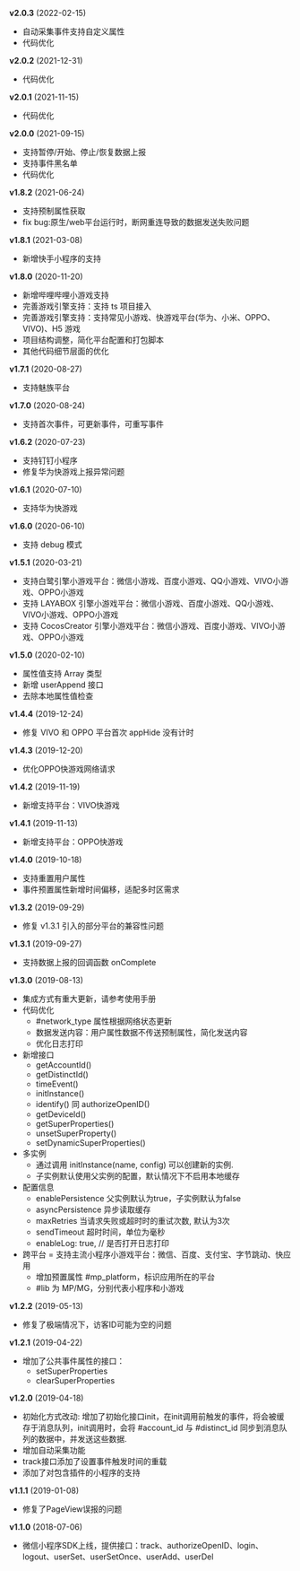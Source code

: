 **v2.0.3** (2022-02-15)
- 自动采集事件支持自定义属性
- 代码优化

**v2.0.2** (2021-12-31)
- 代码优化

**v2.0.1** (2021-11-15)
- 代码优化

**v2.0.0** (2021-09-15)
- 支持暂停/开始、停止/恢复数据上报
- 支持事件黑名单
- 代码优化

**v1.8.2** (2021-06-24)
- 支持预制属性获取
- fix bug:原生/web平台运行时，断网重连导致的数据发送失败问题

**v1.8.1** (2021-03-08)
- 新增快手小程序的支持

**v1.8.0** (2020-11-20)
- 新增哔哩哔哩小游戏支持
- 完善游戏引擎支持：支持 ts 项目接入
- 完善游戏引擎支持：支持常见小游戏、快游戏平台(华为、小米、OPPO、VIVO)、H5 游戏
- 项目结构调整，简化平台配置和打包脚本
- 其他代码细节层面的优化

**v1.7.1** (2020-08-27)
- 支持魅族平台

**v1.7.0** (2020-08-24)
- 支持首次事件，可更新事件，可重写事件

**v1.6.2** (2020-07-23)
- 支持钉钉小程序
- 修复华为快游戏上报异常问题

**v1.6.1** (2020-07-10)
- 支持华为快游戏

**v1.6.0** (2020-06-10)
- 支持 debug 模式

**v1.5.1** (2020-03-21)
- 支持白鹭引擎小游戏平台：微信小游戏、百度小游戏、QQ小游戏、VIVO小游戏、OPPO小游戏
- 支持 LAYABOX 引擎小游戏平台：微信小游戏、百度小游戏、QQ小游戏、VIVO小游戏、OPPO小游戏
- 支持 CocosCreator 引擎小游戏平台：微信小游戏、百度小游戏、VIVO小游戏、OPPO小游戏

**v1.5.0** (2020-02-10)
- 属性值支持 Array 类型
- 新增 userAppend 接口
- 去除本地属性值检查

**v1.4.4** (2019-12-24)
- 修复 VIVO 和 OPPO 平台首次 appHide 没有计时

**v1.4.3** (2019-12-20)
- 优化OPPO快游戏网络请求

**v1.4.2** (2019-11-19)
- 新增支持平台：VIVO快游戏

**v1.4.1** (2019-11-13)
- 新增支持平台：OPPO快游戏

**v1.4.0** (2019-10-18)
- 支持重置用户属性
- 事件预置属性新增时间偏移，适配多时区需求

**v1.3.2** (2019-09-29)
- 修复 v1.3.1 引入的部分平台的兼容性问题

**v1.3.1** (2019-09-27)
- 支持数据上报的回调函数 onComplete

**v1.3.0** (2019-08-13)
- 集成方式有重大更新，请参考使用手册
- 代码优化
	- #network_type 属性根据网络状态更新
	- 数据发送内容：用户属性数据不传送预制属性，简化发送内容
	- 优化日志打印
- 新增接口
	- getAccountId()
	- getDistinctId()
	- timeEvent()
	- initInstance()
	- identify() 同 authorizeOpenID()
	- getDeviceId()
	- getSuperProperties()
	- unsetSuperProperty()
	- setDynamicSuperProperties()
- 多实例
	- 通过调用 initInstance(name, config) 可以创建新的实例.
	- 子实例默认使用父实例的配置，默认情况下不启用本地缓存
- 配置信息
	- enablePersistence 父实例默认为true，子实例默认为false
	- asyncPersistence 异步读取缓存
	- maxRetries 当请求失败或超时时的重试次数, 默认为3次
	- sendTimeout 超时时间，单位为毫秒
	- enableLog: true, // 是否打开日志打印
- 跨平台
	= 支持主流小程序小游戏平台：微信、百度、支付宝、字节跳动、快应用
	- 增加预置属性 #mp_platform，标识应用所在的平台
	- #lib 为 MP/MG，分别代表小程序和小游戏

**v1.2.2** (2019-05-13)
- 修复了极端情况下，访客ID可能为空的问题

**v1.2.1** (2019-04-22)
- 增加了公共事件属性的接口：
	- setSuperProperties
	- clearSuperProperties

**v1.2.0** (2019-04-18)
- 初始化方式改动: 增加了初始化接口init，在init调用前触发的事件，将会被缓存于消息队列，init调用时，会将 #account_id 与 #distinct_id 同步到消息队列的数据中，并发送这些数据.
- 增加自动采集功能
- track接口添加了设置事件触发时间的重载
- 添加了对包含插件的小程序的支持

**v1.1.1** (2019-01-08)
- 修复了PageView误报的问题

**v1.1.0** (2018-07-06)
- 微信小程序SDK上线，提供接口：track、authorizeOpenID、login、logout、userSet、userSetOnce、userAdd、userDel

